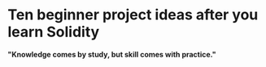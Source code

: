 # Ten beginner project ideas after you learn Solidity

**"Knowledge comes by study, but skill comes with practice."**
